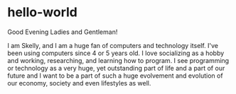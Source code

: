 # hello-world

Good Evening Ladies and Gentleman!

I am Skelly, and I am a huge fan of computers and technology itself. I've been using computers since 4 or 5 years old. I love socializing as a hobby and working, researching, and learning how to program. I see programming or technology as a very huge, yet outstanding part of life and a part of our future and I want to be a part of such a huge evolvement and evolution of our economy, society and even lifestyles as well.
